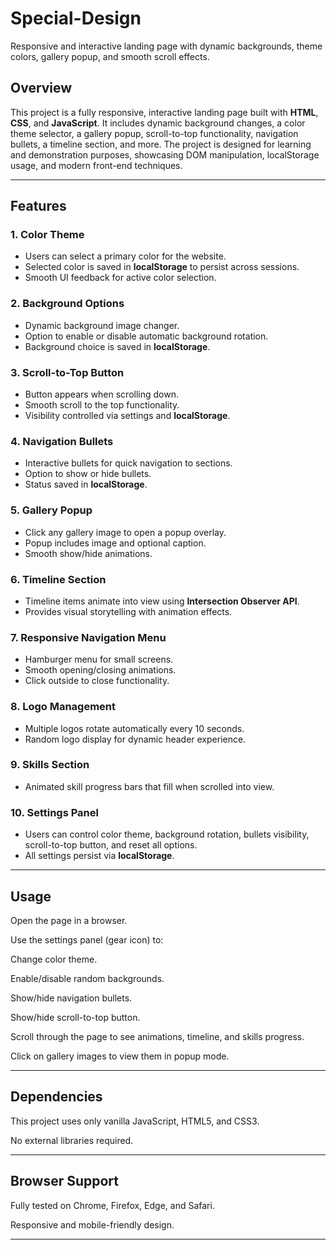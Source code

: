 # Special-Design
Responsive and interactive landing page with dynamic backgrounds, theme colors, gallery popup, and smooth scroll effects.

## Overview
This project is a fully responsive, interactive landing page built with **HTML**, **CSS**, and **JavaScript**. It includes dynamic background changes, a color theme selector, a gallery popup, scroll-to-top functionality, navigation bullets, a timeline section, and more. The project is designed for learning and demonstration purposes, showcasing DOM manipulation, localStorage usage, and modern front-end techniques.

---

## Features

### 1. Color Theme
- Users can select a primary color for the website.
- Selected color is saved in **localStorage** to persist across sessions.
- Smooth UI feedback for active color selection.

### 2. Background Options
- Dynamic background image changer.
- Option to enable or disable automatic background rotation.
- Background choice is saved in **localStorage**.

### 3. Scroll-to-Top Button
- Button appears when scrolling down.
- Smooth scroll to the top functionality.
- Visibility controlled via settings and **localStorage**.

### 4. Navigation Bullets
- Interactive bullets for quick navigation to sections.
- Option to show or hide bullets.
- Status saved in **localStorage**.

### 5. Gallery Popup
- Click any gallery image to open a popup overlay.
- Popup includes image and optional caption.
- Smooth show/hide animations.

### 6. Timeline Section
- Timeline items animate into view using **Intersection Observer API**.
- Provides visual storytelling with animation effects.

### 7. Responsive Navigation Menu
- Hamburger menu for small screens.
- Smooth opening/closing animations.
- Click outside to close functionality.

### 8. Logo Management
- Multiple logos rotate automatically every 10 seconds.
- Random logo display for dynamic header experience.

### 9. Skills Section
- Animated skill progress bars that fill when scrolled into view.

### 10. Settings Panel
- Users can control color theme, background rotation, bullets visibility, scroll-to-top button, and reset all options.
- All settings persist via **localStorage**.

---

## Usage

Open the page in a browser.

Use the settings panel (gear icon) to:

Change color theme.

Enable/disable random backgrounds.

Show/hide navigation bullets.

Show/hide scroll-to-top button.

Scroll through the page to see animations, timeline, and skills progress.

Click on gallery images to view them in popup mode.

---

## Dependencies

This project uses only vanilla JavaScript, HTML5, and CSS3.

No external libraries required.

---

## Browser Support

Fully tested on Chrome, Firefox, Edge, and Safari.

Responsive and mobile-friendly design.

---
